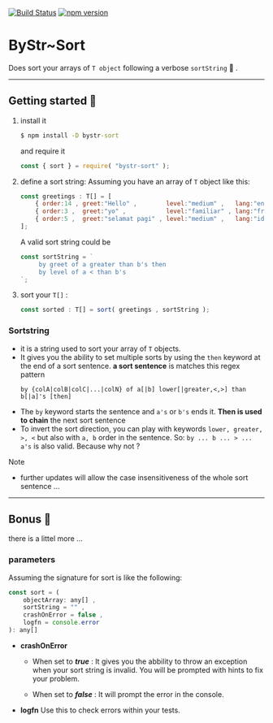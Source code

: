 [![Build Status](https://app.travis-ci.com/ManuUseGitHub/sorter.svg?branch=master)](https://app.travis-ci.com/ManuUseGitHub/sorter) [![npm version](https://badge.fury.io/js/bystr-sort.svg)](https://badge.fury.io/js/bystr-sort)
# ByStr~Sort
Does sort your arrays of `T object` following a verbose `sortString` 🙂 .

----------------------------------------------------------------
## Getting started 🚀
1. install it
    ```cmd
    $ npm install -D bystr-sort
    ```
    and require it 
    ```js
    const { sort } = require( "bystr-sort" );
    ```
1. define a sort string:
   Assuming you have an array of `T` object like this:
   ```js
   const greetings : T[] = [ 
       { order:14 , greet:"Hello" ,        level:"medium" ,   lang:"en" },
       { order:3 ,  greet:"yo" ,           level:"familiar" , lang:"fr" },
       { order:5 ,  greet:"selamat pagi" , level:"medium" ,   lang:"id" }
   ];
   ```
   A valid sort string could be
   ```js
   const sortString = `
        by greet of a greater than b's then
        by level of a < than b's
   `;
   ```
1. sort your `T[]` :
   ```js
   const sorted : T[] = sort( greetings , sortString );
   ```

### Sortstring
- it is a string used to sort your array of `T` objects. 
- It gives you the ability to set multiple sorts by using the `then` keyword at the end of a sort sentence. **a sort sentence** is matches this regex pattern
  ```regex
  by {colA|colB|colC|...|colN} of a[|b] lower[|greater,<,>] than b[|a]'s [then]
  ```
- The `by` keyword starts the sentence and `a's` or `b's` ends it. **Then is used to chain** the next sort sentence
- To invert the sort direction, you can play with keywords `lower, greater, >, <` but also with `a, b` order in the sentence. So: `by ... b ... > ... a's` is also valid. Because why not ?

Note
- further updates will allow the case insensitiveness of the whole sort sentence ...

----------------------------------------------------------------
## Bonus 🎈
there is a littel more ...
### parameters
Assuming the signature for sort is like the following:
```js
const sort = (
    objectArray: any[] ,
    sortString = "" ,
    crashOnError = false ,
    logfn = console.error
): any[]
```
- **crashOnError**
  - When set to ***true*** : 
  It gives you the abbility to throw an exception when your sort string is invalid. You will be prompted with hints to fix your problem.

  - When set to ***false*** :
  It will prompt the error in the console.

- **logfn**
  Use this to check errors within your tests.